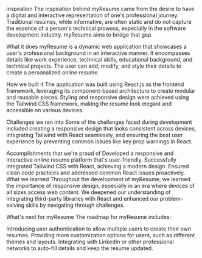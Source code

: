 inspiration
The inspiration behind myResume came from the desire to have a digital and interactive representation of one's professional journey. Traditional resumes, while informative, are often static and do not capture the essence of a person's technical prowess, especially in the software development industry. myResume aims to bridge that gap.

What it does
myResume is a dynamic web application that showcases a user's professional background in an interactive manner. It encompasses details like work experience, technical skills, educational background, and technical projects. The user can add, modify, and style their details to create a personalized online resume.

How we built it
The application was built using React.js as the frontend framework, leveraging its component-based architecture to create modular and reusable pieces. Styling and responsive design were achieved using the Tailwind CSS framework, making the resume look elegant and accessible on various devices.

Challenges we ran into
Some of the challenges faced during development included creating a responsive design that looks consistent across devices, integrating Tailwind with React seamlessly, and ensuring the best user experience by preventing common issues like key prop warnings in React.

Accomplishments that we're proud of
Developed a responsive and interactive online resume platform that's user-friendly.
Successfully integrated Tailwind CSS with React, achieving a modern design.
Ensured clean code practices and addressed common React issues proactively.
What we learned
Throughout the development of myResume, we learned the importance of responsive design, especially in an era where devices of all sizes access web content. We deepened our understanding of integrating third-party libraries with React and enhanced our problem-solving skills by navigating through challenges.

What's next for myResume
The roadmap for myResume includes:

Introducing user authentication to allow multiple users to create their own resumes.
Providing more customization options for users, such as different themes and layouts.
Integrating with LinkedIn or other professional networks to auto-fill details and keep the resume updated.
